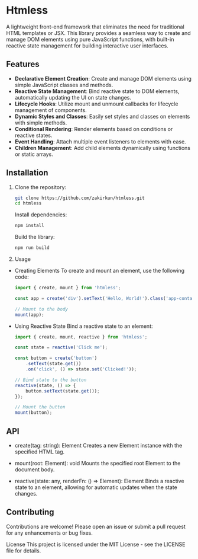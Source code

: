 # Htmless

A lightweight front-end framework that eliminates the need for traditional HTML templates or JSX. This library provides a seamless way to create and manage DOM elements using pure JavaScript functions, with built-in reactive state management for building interactive user interfaces.

## Features

- **Declarative Element Creation**: Create and manage DOM elements using simple JavaScript classes and methods.
- **Reactive State Management**: Bind reactive state to DOM elements, automatically updating the UI on state changes.
- **Lifecycle Hooks**: Utilize mount and unmount callbacks for lifecycle management of components.
- **Dynamic Styles and Classes**: Easily set styles and classes on elements with simple methods.
- **Conditional Rendering**: Render elements based on conditions or reactive states.
- **Event Handling**: Attach multiple event listeners to elements with ease.
- **Children Management**: Add child elements dynamically using functions or static arrays.

## Installation

1. Clone the repository:

   ```bash
   git clone https://github.com/zakirkun/htmless.git
   cd htmless
   ```

    Install dependencies:

    ```bash
    npm install
    ```
    Build the library:
    ```bash
    npm run build
    ```
2. Usage
- Creating Elements
    To create and mount an element, use the following code:

    ```javascript
    import { create, mount } from 'htmless';

    const app = create('div').setText('Hello, World!').class('app-container');

    // Mount to the body
    mount(app);
    ```
- Using Reactive State
    Bind a reactive state to an element:
    ```javascript
    import { create, mount, reactive } from 'htmless';

    const state = reactive('Click me');

    const button = create('button')
        .setText(state.get())
        .on('click', () => state.set('Clicked!'));

    // Bind state to the button
    reactive(state, () => {
        button.setText(state.get());
    });

    // Mount the button
    mount(button);
    ```

## API
- create(tag: string): Element
Creates a new Element instance with the specified HTML tag.

- mount(root: Element): void
Mounts the specified root Element to the document body.

- reactive(state: any, renderFn: () => Element): Element
Binds a reactive state to an element, allowing for automatic updates when the state changes.

## Contributing
Contributions are welcome! Please open an issue or submit a pull request for any enhancements or bug fixes.

License
This project is licensed under the MIT License - see the LICENSE file for details.